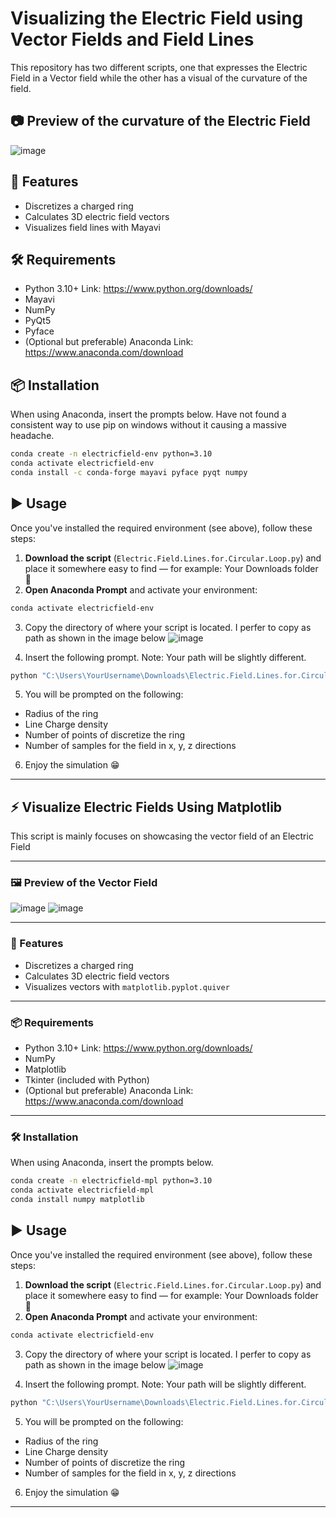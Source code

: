 # Visualizing the Electric Field using Vector Fields and Field Lines

This repository has two different scripts, one that expresses the Electric Field in a Vector field while the other has a visual of the curvature of the field.

## 📷 Preview of the curvature of the Electric Field
![image](https://github.com/user-attachments/assets/a9e184a5-89e9-4791-a389-7464d91d5459)

## 🚀 Features
- Discretizes a charged ring
- Calculates 3D electric field vectors
- Visualizes field lines with Mayavi

## 🛠 Requirements
- Python 3.10+ Link: https://www.python.org/downloads/
- Mayavi
- NumPy
- PyQt5
- Pyface
- (Optional but preferable) Anaconda Link: https://www.anaconda.com/download

## 📦 Installation

When using Anaconda, insert the prompts below. Have not found a consistent way to use pip on windows without it causing a massive headache.

```bash
conda create -n electricfield-env python=3.10
conda activate electricfield-env
conda install -c conda-forge mayavi pyface pyqt numpy
```

## ▶️ Usage

Once you've installed the required environment (see above), follow these steps:

1. **Download the script** (`Electric.Field.Lines.for.Circular.Loop.py`) and place it somewhere easy to find — for example: Your Downloads folder 📂
2. **Open Anaconda Prompt** and activate your environment:

```bash
conda activate electricfield-env
```
3. Copy the directory of where your script is located. I perfer to copy as path as shown in the image below
![image](https://github.com/user-attachments/assets/3750e402-d1b2-4753-87b0-2775b43bf315)

4. Insert the following prompt. Note: Your path will be slightly different.
```bash
python "C:\Users\YourUsername\Downloads\Electric.Field.Lines.for.Circular.Loop.py"
```
5. You will be prompted on the following:
- Radius of the ring
- Line Charge density
- Number of points of discretize the ring
- Number of samples for the field in x, y, z directions

6. Enjoy the simulation 😁

---

## ⚡ Visualize Electric Fields Using Matplotlib

This script is mainly focuses on showcasing the vector field of an Electric Field 

---

### 🖼️ Preview of the Vector Field
![image](https://github.com/user-attachments/assets/f34bd111-e22a-4954-9e6e-02fe0fc23ae3) ![image](https://github.com/user-attachments/assets/60b18b13-43fb-4733-b13c-ecc68e023bd1)

---

### 🚀 Features

- Discretizes a charged ring
- Calculates 3D electric field vectors
- Visualizes vectors with `matplotlib.pyplot.quiver`

---

### 📦 Requirements

- Python 3.10+ Link: https://www.python.org/downloads/
- NumPy
- Matplotlib
- Tkinter (included with Python)
- (Optional but preferable) Anaconda Link: https://www.anaconda.com/download

---

### 🛠 Installation
When using Anaconda, insert the prompts below.
```bash
conda create -n electricfield-mpl python=3.10
conda activate electricfield-mpl
conda install numpy matplotlib
```
## ▶️ Usage

Once you've installed the required environment (see above), follow these steps:

1. **Download the script** (`Electric.Field.Lines.for.Circular.Loop.py`) and place it somewhere easy to find — for example: Your Downloads folder 📂
2. **Open Anaconda Prompt** and activate your environment:

```bash
conda activate electricfield-env
```
3. Copy the directory of where your script is located. I perfer to copy as path as shown in the image below
![image](https://github.com/user-attachments/assets/3750e402-d1b2-4753-87b0-2775b43bf315)

4. Insert the following prompt. Note: Your path will be slightly different.
```bash
python "C:\Users\YourUsername\Downloads\Electric.Field.Lines.for.Circular.Loop.py"
```
5. You will be prompted on the following:
- Radius of the ring
- Line Charge density
- Number of points of discretize the ring
- Number of samples for the field in x, y, z directions

6. Enjoy the simulation 😁

---
